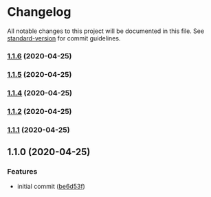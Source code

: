 # Changelog

All notable changes to this project will be documented in this file. See [standard-version](https://github.com/conventional-changelog/standard-version) for commit guidelines.

### [1.1.6](https://github.com/brpaz/do-snapshot-pruner/compare/v1.1.5...v1.1.6) (2020-04-25)

### [1.1.5](https://github.com/brpaz/do-snapshot-pruner/compare/v1.1.4...v1.1.5) (2020-04-25)

### [1.1.4](https://github.com/brpaz/do-snapshot-pruner/compare/v1.1.3...v1.1.4) (2020-04-25)

### [1.1.2](https://github.com/brpaz/do-snapshot-pruner/compare/v1.1.1...v1.1.2) (2020-04-25)

### [1.1.1](https://github.com/brpaz/do-snapshot-pruner/compare/v1.1.0...v1.1.1) (2020-04-25)

## 1.1.0 (2020-04-25)


### Features

* initial commit ([be6d53f](https://github.com/brpaz/do-snapshot-pruner/commit/be6d53ff3b095c243c24fea9c0007cb0e3440628))
